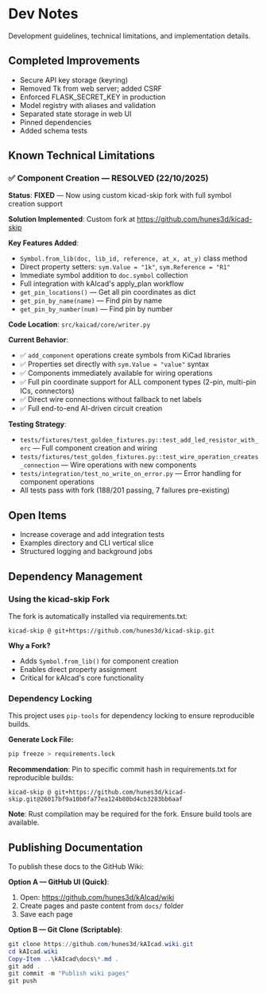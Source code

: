 # Dev Notes

Development guidelines, technical limitations, and implementation details.

## Completed Improvements

- Secure API key storage (keyring)
- Removed Tk from web server; added CSRF
- Enforced FLASK_SECRET_KEY in production
- Model registry with aliases and validation
- Separated state storage in web UI
- Pinned dependencies
- Added schema tests

## Known Technical Limitations

### ✅ Component Creation — RESOLVED (22/10/2025)

**Status**: **FIXED** — Now using custom kicad-skip fork with full symbol creation support

**Solution Implemented**: Custom fork at https://github.com/hunes3d/kicad-skip

**Key Features Added**:
- `Symbol.from_lib(doc, lib_id, reference, at_x, at_y)` class method
- Direct property setters: `sym.Value = "1k"`, `sym.Reference = "R1"`
- Immediate symbol addition to `doc.symbol` collection
- Full integration with kAIcad's apply_plan workflow
- `get_pin_locations()` — Get all pin coordinates as dict
- `get_pin_by_name(name)` — Find pin by name
- `get_pin_by_number(num)` — Find pin by number

**Code Location**: `src/kaicad/core/writer.py`

**Current Behavior**:
- ✅ `add_component` operations create symbols from KiCad libraries
- ✅ Properties set directly with `sym.Value = "value"` syntax
- ✅ Components immediately available for wiring operations
- ✅ Full pin coordinate support for ALL component types (2-pin, multi-pin ICs, connectors)
- ✅ Direct wire connections without fallback to net labels
- ✅ Full end-to-end AI-driven circuit creation

**Testing Strategy**:
- `tests/fixtures/test_golden_fixtures.py::test_add_led_resistor_with_erc` — Full component creation and wiring
- `tests/fixtures/test_golden_fixtures.py::test_wire_operation_creates_connection` — Wire operations with new components
- `tests/integration/test_no_write_on_error.py` — Error handling for component operations
- All tests pass with fork (188/201 passing, 7 failures pre-existing)

## Open Items

- Increase coverage and add integration tests
- Examples directory and CLI vertical slice
- Structured logging and background jobs

## Dependency Management

### Using the kicad-skip Fork

The fork is automatically installed via requirements.txt:
```
kicad-skip @ git+https://github.com/hunes3d/kicad-skip.git
```

**Why a Fork?**
- Adds `Symbol.from_lib()` for component creation
- Enables direct property assignment
- Critical for kAIcad's core functionality

### Dependency Locking

This project uses `pip-tools` for dependency locking to ensure reproducible builds.

**Generate Lock File:**
```bash
pip freeze > requirements.lock
```

**Recommendation**: Pin to specific commit hash in requirements.txt for reproducible builds:
```
kicad-skip @ git+https://github.com/hunes3d/kicad-skip.git@26017bf9a10b0fa77ea124b80bd4cb3283bb6aaf
```

**Note**: Rust compilation may be required for the fork. Ensure build tools are available.

## Publishing Documentation

To publish these docs to the GitHub Wiki:

**Option A — GitHub UI (Quick)**:
1. Open: https://github.com/hunes3d/kAIcad/wiki
2. Create pages and paste content from `docs/` folder
3. Save each page

**Option B — Git Clone (Scriptable)**:
```powershell
git clone https://github.com/hunes3d/kAIcad.wiki.git
cd kAIcad.wiki
Copy-Item ..\kAIcad\docs\*.md .
git add .
git commit -m "Publish wiki pages"
git push
```
